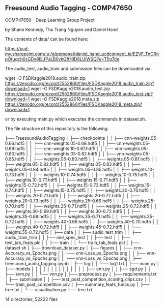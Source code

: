 ## Freesound Audio Tagging - COMP47650

COMP47650 - Deep Learning Group Project

by Shane Kennedy, Thu Trang Nguyen and Daniel Hand

The contents of data/ can be found here:

https://ucd-my.sharepoint.com/:u:/g/personal/daniel_hand_ucdconnect_ie/EZVF_TnCRnpOtuqch0sGDv8B_fPaLB0vkQffHID8LUiWSQ?e=T5g7de

The audio_test, audio_train and submission files can be downloaded via:

wget -O FSDKaggle2018.audio_train.zip https://zenodo.org/record/2552860/files/FSDKaggle2018.audio_train.zip?download=1
wget -O FSDKaggle2018.audio_test.zip https://zenodo.org/record/2552860/files/FSDKaggle2018.audio_test.zip?download=1
wget -O FSDKaggle2018.meta.zip https://zenodo.org/record/2552860/files/FSDKaggle2018.meta.zip?download=1

or by executing main.py which executes the commands in dataset.sh.

The file structure of this repository is the following:

├── FreesoundAudioTagging
│   ├── checkpoints
│   │   ├── cnn-weights.05-0.66.hdf5
│   │   ├── cnn-weights.05-0.68.hdf5
│   │   ├── cnn-weights.05-0.69.hdf5
│   │   ├── cnn-weights.10-0.67.hdf5
│   │   ├── vnn-weights.05-0.80.hdf5
│   │   ├── vnn-weights.05-0.82.hdf5
│   │   ├── vnn-weights.05-0.85.hdf5
│   │   ├── weights.05-0.80.hdf5
│   │   ├── weights.05-0.81.hdf5
│   │   ├── weights.05-0.82.hdf5
│   │   ├── weights.05-0.83.hdf5
│   │   ├── weights.05-0.84.hdf5
│   │   ├── weights.05-0.85.hdf5
│   │   ├── weights.10-0.73.hdf5
│   │   ├── weights.10-0.74.hdf5
│   │   ├── weights.10-0.75.hdf5
│   │   ├── weights.10-0.77.hdf5
│   │   ├── weights.15-0.71.hdf5
│   │   ├── weights.15-0.72.hdf5
│   │   ├── weights.15-0.73.hdf5
│   │   ├── weights.15-0.74.hdf5
│   │   ├── weights.15-0.75.hdf5
│   │   ├── weights.20-0.70.hdf5
│   │   ├── weights.20-0.71.hdf5
│   │   ├── weights.20-0.72.hdf5
│   │   ├── weights.20-0.73.hdf5
│   │   ├── weights.25-0.69.hdf5
│   │   ├── weights.25-0.70.hdf5
│   │   ├── weights.25-0.71.hdf5
│   │   ├── weights.25-0.72.hdf5
│   │   ├── weights.30-0.69.hdf5
│   │   ├── weights.30-0.72.hdf5
│   │   ├── weights.35-0.68.hdf5
│   │   ├── weights.35-0.71.hdf5
│   │   ├── weights.35-0.72.hdf5
│   │   ├── weights.40-0.69.hdf5
│   │   ├── weights.40-0.70.hdf5
│   │   ├── weights.40-0.72.hdf5
│   │   ├── weights.45-0.72.hdf5
│   │   └── weights.55-0.72.hdf5
│   ├── data
│   │   ├── audio_test_trim
│   │   ├── audio_train_trim
│   │   ├── mel_spec_test
│   │   ├── test
│   │   ├── test_tab_feats.pkl
│   │   ├── train
│   │   └── train_tab_feats.pkl
│   ├── dataset.sh
│   ├── download_dataset.py
│   ├── figures
│   │   ├── cnn-Accuracy_vs_Epochs.png
│   │   ├── cnn-Loss_vs_Epochs.png
│   │   ├── vnn-Accuracy_vs_Epochs.png
│   │   └── vnn-Loss_vs_Epochs.png
│   ├── freesound_audio_tagging.ipynb
│   ├── log
│   │   └── log1.txt
│   ├── main.py
│   ├── models
│   │   │
│   │   │
│   │   │
│   │   │
│   │   ├── cnn.py
│   │   ├── sgd.py
│   │   ├── svm.py
│   │   └── vnn.py
│   ├── preprocess.py
│   ├── requirements.txt
│   ├── submission
│   │   ├── test_post_competition_scoring_clips.csv
│   │   └── train_post_competition.csv
│   ├── summary_feats_funcs.py
│   ├── tree.txt
│   └── visualisation.py
└── tree.txt

14 directories, 52232 files


